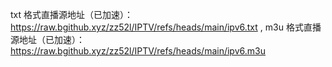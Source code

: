 
txt 格式直播源地址（已加速）：https://raw.bgithub.xyz/zz52l/IPTV/refs/heads/main/ipv6.txt
 ,  m3u 格式直播源地址（已加速）：https://raw.bgithub.xyz/zz52l/IPTV/refs/heads/main/ipv6.m3u
